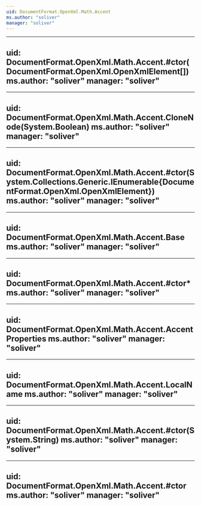 ```yaml
---
uid: DocumentFormat.OpenXml.Math.Accent
ms.author: "soliver"
manager: "soliver"
---
```


---
uid: DocumentFormat.OpenXml.Math.Accent.#ctor(DocumentFormat.OpenXml.OpenXmlElement[])
ms.author: "soliver"
manager: "soliver"
---

---
uid: DocumentFormat.OpenXml.Math.Accent.CloneNode(System.Boolean)
ms.author: "soliver"
manager: "soliver"
---

---
uid: DocumentFormat.OpenXml.Math.Accent.#ctor(System.Collections.Generic.IEnumerable{DocumentFormat.OpenXml.OpenXmlElement})
ms.author: "soliver"
manager: "soliver"
---

---
uid: DocumentFormat.OpenXml.Math.Accent.Base
ms.author: "soliver"
manager: "soliver"
---

---
uid: DocumentFormat.OpenXml.Math.Accent.#ctor*
ms.author: "soliver"
manager: "soliver"
---

---
uid: DocumentFormat.OpenXml.Math.Accent.AccentProperties
ms.author: "soliver"
manager: "soliver"
---

---
uid: DocumentFormat.OpenXml.Math.Accent.LocalName
ms.author: "soliver"
manager: "soliver"
---

---
uid: DocumentFormat.OpenXml.Math.Accent.#ctor(System.String)
ms.author: "soliver"
manager: "soliver"
---

---
uid: DocumentFormat.OpenXml.Math.Accent.#ctor
ms.author: "soliver"
manager: "soliver"
---
